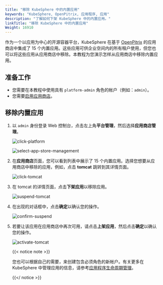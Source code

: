 ```yaml
---
title: "移除 KubeSphere 中的内置应用"
keywords: "KubeSphere, OpenPitrix, 应用程序, 应用"
description: "了解如何下架 KubeSphere 中的内置应用。"
linkTitle: "移除 KubeSphere 中的内置应用"
Weight: 16910
---
```


作为一个以应用为中心的开源容器平台，KubeSphere 在基于 [OpenPitrix](https://github.com/openpitrix/openpitrix) 的应用商店中集成了 15 个内置应用。这些应用可供企业空间内的所有租户使用，但您也可以将这些应用从应用商店中移除。本教程为您演示怎样从应用商店中移除内置应用。

## 准备工作

- 您需要在本教程中使用具有 `platform-admin` 角色的帐户（例如：`admin`）。
- 您需要[启用应用商店](../../../pluggable-components/app-store/)。

## 移除内置应用

1. 以 `admin` 身份登录 Web 控制台，点击左上角**平台管理**，然后选择**应用商店管理**。

   ![click-platform](/images/docs/zh-cn/faq/remove-built-in-apps/click-platform.png)

   ![select-app-store-management](/images/docs/zh-cn/faq/remove-built-in-apps/select-app-store-management.png)

2. 在**应用商店**页面，您可以看到列表中展示了 15 个内置应用。选择您想要从应用商店中移除的应用，例如，点击 **tomcat** 跳转到其详情页面。

   ![click-tomcat](/images/docs/zh-cn/faq/remove-built-in-apps/click-tomcat.png)

3. 在 tomcat 的详情页面，点击**下架应用**以移除应用。

   ![suspend-tomcat](/images/docs/zh-cn/faq/remove-built-in-apps/suspend-tomcat.png)

4. 在出现的对话框中，点击**确定**以确认您的操作。

   ![confirm-suspend](/images/docs/zh-cn/faq/remove-built-in-apps/confirm-suspend.png)

5. 若要让该应用在应用商店中再次可用，请点击**上架应用**，然后点击**确定**以确认您的操作。

   ![activate-tomcat](/images/docs/zh-cn/faq/remove-built-in-apps/activate-tomcat.png)

   {{< notice note >}}

   您也可以根据自己的需要，来创建包含必须角色的新帐户。有关更多在 KubeSphere 中管理应用的信息，请参考[应用程序生命周期管理](../../../application-store/app-lifecycle-management/)。

   {{</ notice >}}

